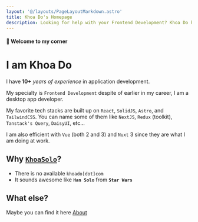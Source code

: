 ```yaml
---
layout: '@/layouts/PageLayoutMarkdown.astro'
title: Khoa Do's Homepage
description: Looking for help with your Frontend Development? Khoa Do has 10+ years of experience and specializes in React, Next, Astro, TailwindCSS, Vue, and Nuxt 3.
---
```


#### 👋 Welcome to my corner

# I am Khoa Do

I have **10+** _years of experience_ in application development.

My specialty is `Frontend Development` despite of earlier in my career, I am a desktop app developer.

My favorite tech stacks are built up on `React`, `SolidJS`, `Astro`, and `TailwindCSS`.
You can name some of them like `NextJS`, `Redux` (toolkit), `Tanstack's Query`, `DaisyUI`, etc...

I am also efficient with `Vue` (both 2 and 3) and `Nuxt` 3 since they are what I am doing at work.

## Why [`KhoaSolo`](https://khoasolo.com)?

- There is no available <span class="underline">`khoado[dot]com`</span>
- It sounds awesome like **`Han Solo`** from **`Star Wars`**

## What else?

Maybe you can find it here
<a class="btn btn-active btn-primary btn-xs" href="/about">About</a>
